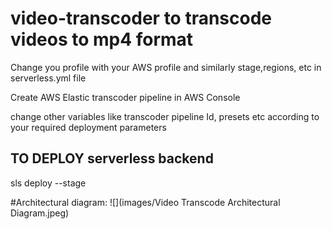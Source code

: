 # video-transcoder to transcode videos to mp4 format

Change you profile with your AWS profile and similarly stage,regions, etc in serverless.yml file

Create AWS Elastic transcoder pipeline in AWS Console

change other variables like transcoder pipeline Id, presets etc according to your required deployment parameters

## TO DEPLOY serverless backend

sls deploy --stage <STAGE>

#Architectural diagram:
![](images/Video Transcode Architectural Diagram.jpeg)
